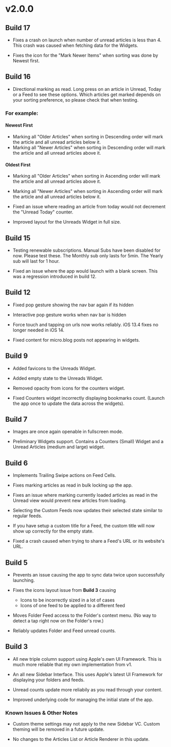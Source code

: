 # v2.0.0

## Build 17

- Fixes a crash on launch when number of unread articles is less than 4. This crash was caused when fetching data for the Widgets. 

- Fixes the icon for the "Mark Newer Items" when sorting was done by Newest first. 

##  Build 16
 
 - Directional marking as read. Long press on an article in Unread, Today or a Feed to see these options. Which articles get marked depends on your sorting preference, so please check that when testing.
 
### For example:   

#### Newest First

- Marking all "Older Articles" when sorting in Descending order will mark the article and all unread articles below it. 
- Marking all "Newer Articles" when sorting in Descending order will mark the article and all unread articles above it. 

#### Oldest First 
- Marking all "Older Articles" when sorting in Ascending order will mark the article and all unread articles above it. 
- Marking all "Newer Articles" when sorting in Ascending order will mark the article and all unread articles below it. 

- Fixed an issue where reading an article from today would not decrement the "Unread Today" counter. 

- Improved layout for the Unreads Widget in full size. 

## Build 15

- Testing renewable subscriptions. Manual Subs have been disabled for now. Please test these. The Monthly sub only lasts for 5min. The Yearly sub will last for 1 hour. 

- Fixed an issue where the app would launch with a blank screen. This was a regression introduced in build 12. 

## Build 12
- Fixed pop gesture showing the nav bar again if its hidden

- Interactive pop gesture works when nav bar is hidden

- Force touch and tapping on urls now works reliably. iOS 13.4 fixes no longer needed in iOS 14. 

- Fixed content for micro.blog posts not appearing in widgets.

## Build 9

- Added favicons to the Unreads Widget. 

- Added empty state to the Unreads Widget.

- Removed opacity from icons for the counters widget.

- Fixed Counters widget incorrectly displaying bookmarks count. (Launch the app once to update the data across the widgets).

## Build 7

- Images are once again openable in fullscreen mode.

- Preliminary Widgets support. Contains a Counters (Small) Widget and a Unread Articles (medium and large) widget. 

## Build 6

- Implements Trailing Swipe actions on Feed Cells.

- Fixes marking articles as read in bulk locking up the app. 

- Fixes an issue where marking currently loaded articles as read in the Unread view would prevent new articles from loading.  

- Selecting the Custom Feeds now updates their selected state similar to regular feeds. 

- If you have setup a custom title for a Feed, the custom title will now show up correctly for the empty state. 

- Fixed a crash caused when trying to share a Feed's URL or its website's URL.

## Build 5

- Prevents an issue causing the app to sync data twice upon successfully launching. 

- Fixes the icons layout issue from **Build 3** causing   
    - Icons to be incorrectly sized in a lot of cases 
    - Icons of one feed to be applied to a different feed 

- Moves Folder Feed access to the Folder's context menu. (No way to detect a tap right now on the Folder's row.)

- Reliably updates Folder and Feed unread counts. 

## Build 3

- All new triple column support using Apple's own UI Framework. This is much more reliable that my own implementation from v1. 

- An all new Sidebar Interface. This uses Apple's latest UI Framework for displaying your folders and feeds. 

- Unread counts update more reliabily as you read through your content. 

- Improved underlying code for managing the initial state of the app. 

### Known Issues & Other Notes

- Custom theme settings may not apply to the new Sidebar VC. Custom theming will be removed in a future update. 

- No changes to the Articles List or Article Renderer in this update.  
